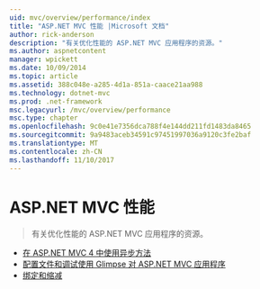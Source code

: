```yaml
---
uid: mvc/overview/performance/index
title: "ASP.NET MVC 性能 |Microsoft 文档"
author: rick-anderson
description: "有关优化性能的 ASP.NET MVC 应用程序的资源。"
ms.author: aspnetcontent
manager: wpickett
ms.date: 10/09/2014
ms.topic: article
ms.assetid: 388c048e-a285-4d1a-851a-caace21aa988
ms.technology: dotnet-mvc
ms.prod: .net-framework
msc.legacyurl: /mvc/overview/performance
msc.type: chapter
ms.openlocfilehash: 9c0e41e7356dca788f4e144dd211fd1483da8465
ms.sourcegitcommit: 9a9483aceb34591c97451997036a9120c3fe2baf
ms.translationtype: MT
ms.contentlocale: zh-CN
ms.lasthandoff: 11/10/2017
---
```

<a name="aspnet-mvc-performance"></a>ASP.NET MVC 性能
====================
> 有关优化性能的 ASP.NET MVC 应用程序的资源。


- [在 ASP.NET MVC 4 中使用异步方法](using-asynchronous-methods-in-aspnet-mvc-4.md)
- [配置文件和调试使用 Glimpse 对 ASP.NET MVC 应用程序](profile-and-debug-your-aspnet-mvc-app-with-glimpse.md)
- [绑定和缩减](bundling-and-minification.md)
